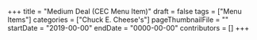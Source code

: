 +++
title = "Medium Deal (CEC Menu Item)"
draft = false
tags = ["Menu Items"]
categories = ["Chuck E. Cheese's"]
pageThumbnailFile = ""
startDate = "2019-00-00"
endDate = "0000-00-00"
contributors = []
+++
